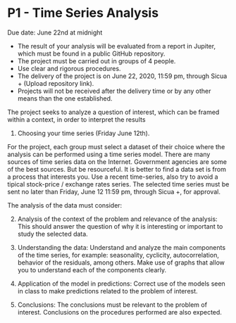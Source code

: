 # P1 - Time Series Analysis

Due date: June 22nd at midnight

- The result of your analysis will be evaluated from a report in Jupiter, which must be found in a public GitHub repository.
- The project must be carried out in groups of 4 people.
- Use clear and rigorous procedures.
- The delivery of the project is on June 22, 2020, 11:59 pm, through Sicua + (Upload repository link).
- Projects will not be received after the delivery time or by any other means than the one established.

The project seeks to analyze a question of interest, which can be framed within a context, in order to interpret the results

1. Choosing your time series (Friday June 12th).

For the project, each group must select a dataset of their choice where the analysis can be performed using a time series model. There are many sources of time series data on the Internet. Government agencies are some of the best sources. But be resourceful. It is better to find a data set is from a process that interests you. Use a recent time-series, also try to avoid a tipical stock-price / exchange rates series. The selected time series must be sent no later than Friday, June 12 11:59 pm, through Sicua +, for approval.

The analysis of the data must consider:

2. Analysis of the context of the problem and relevance of the analysis: This should answer the question of why it is interesting or important to study the selected data.

3. Understanding the data: Understand and analyze the main components of the time series, for example: seasonality, cyclicity, autocorrelation, behavior of the residuals, among others. Make use of graphs that allow you to understand each of the components clearly.

4. Application of the model in predictions: Correct use of the models seen in class to make predictions related to the problem of interest.

5. Conclusions: The conclusions must be relevant to the problem of interest. Conclusions on the procedures performed are also expected.

